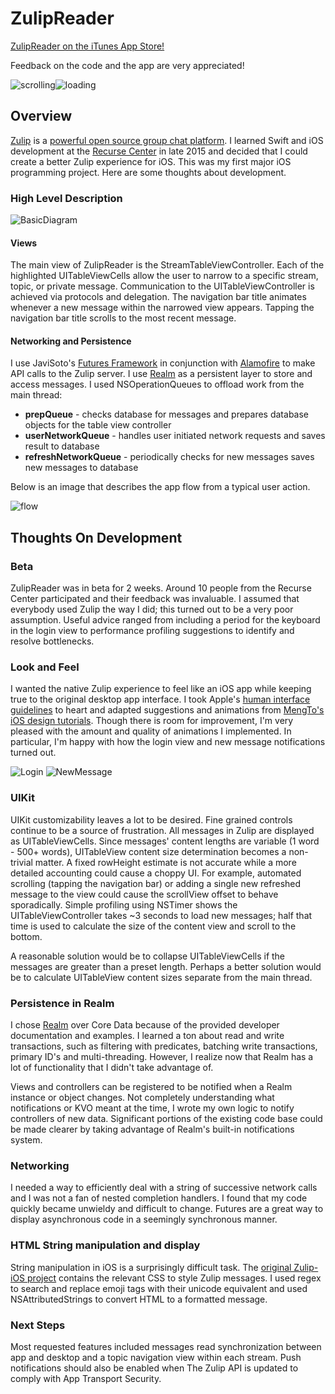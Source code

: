 # ZulipReader

[ZulipReader on the iTunes App Store!](https://itunes.apple.com/WebObjects/MZStore.woa/wa/viewSoftware?id=1106052828&mt=8)

Feedback on the code and the app are very appreciated!

![scrolling](http://i.imgur.com/cbue5KZ.gif)![loading](http://i.imgur.com/PVqI152.gif)

## Overview

[Zulip](https://github.com/zulip/zulip) is a [powerful open source group chat platform](https://www.zulip.org). I learned Swift and iOS development at the [Recurse Center](https://www.recurse.com/) in late 2015 and decided that I could create a better Zulip experience for iOS. This was my first major iOS programming project. Here are some thoughts about development.

### High Level Description

![BasicDiagram](https://raw.githubusercontent.com/frankctan/ZulipReader/master/BasicDiagram.png)

#### Views

The main view of ZulipReader is the StreamTableViewController. Each of the highlighted UITableViewCells allow the user to narrow to a specific stream, topic, or private message. Communication to the UITableViewController is achieved via protocols and delegation. The navigation bar title animates whenever a new message within the narrowed view appears. Tapping the navigation bar title scrolls to the most recent message.

#### Networking and Persistence

I use JaviSoto's [Futures Framework](https://realm.io/news/swift-summit-javier-soto-futures/) in conjunction with [Alamofire](https://github.com/Alamofire/Alamofire) to make API calls to the Zulip server. I use [Realm](https://realm.io) as a persistent layer to store and access messages. I used NSOperationQueues to offload work from the main thread:

* **prepQueue** - checks database for messages and prepares database objects for the table view controller
* **userNetworkQueue** - handles user initiated network requests and saves result to database
* **refreshNetworkQueue** - periodically checks for new messages saves new messages to database

Below is an image that describes the app flow from a typical user action.

![flow](https://raw.githubusercontent.com/frankctan/ZulipReader/master/Flow.png)

## Thoughts On Development
### Beta

ZulipReader was in beta for 2 weeks. Around 10 people from the Recurse Center participated and their feedback was invaluable. I assumed that everybody used Zulip the way I did; this turned out to be a very poor assumption. Useful advice ranged from including a period for the keyboard in the login view to performance profiling suggestions to identify and resolve bottlenecks.

### Look and Feel

I wanted the native Zulip experience to feel like an iOS app while keeping true to the original desktop app interface. I took Apple's [human interface guidelines](https://developer.apple.com/library/ios/documentation/UserExperience/Conceptual/MobileHIG/) to heart and adapted suggestions and animations from [MengTo's](https://github.com/mengto/spring) [iOS design tutorials](https://designcode.io). Though there is room for improvement, I'm very pleased with the amount and quality of animations I implemented. In particular, I'm happy with how the login view and new message notifications turned out.

![Login](http://i.imgur.com/hFn7c0y.gif) ![NewMessage](http://i.imgur.com/JYLeU1G.gif)

### UIKit

UIKit customizability leaves a lot to be desired. Fine grained controls continue to be a source of frustration. All messages in Zulip are displayed as UITableViewCells. Since messages' content lengths are variable (1 word - 500+ words), UITableView content size determination becomes a non-trivial matter. A fixed rowHeight estimate is not accurate while a more detailed accounting could cause a choppy UI. For example, automated scrolling (tapping the navigation bar) or adding a single new refreshed message to the view could cause the scrollView offset to behave sporadically. Simple profiling using NSTimer shows the UITableViewController takes ~3 seconds to load new messages; half that time is used to calculate the size of the content view and scroll to the bottom.

A reasonable solution would be to collapse UITableViewCells if the messages are greater than a preset length. Perhaps a better solution would be to calculate UITableView content sizes separate from the main thread.

### Persistence in Realm

I chose [Realm](https://realm.io/) over Core Data because of the provided developer documentation and examples. I learned a ton about read and write transactions, such as filtering with predicates, batching write transactions, primary ID's and multi-threading. However, I realize now that Realm has a lot of functionality that I didn't take advantage of.

Views and controllers can be registered to be notified when a Realm instance or object changes. Not completely understanding what notifications or KVO meant at the time, I wrote my own logic to notify controllers of new data. Significant portions of the existing code base could be made clearer by taking advantage of Realm's built-in notifications system.

### Networking

I needed a way to efficiently deal with a string of successive network calls and I was not a fan of nested completion handlers. I found that my code quickly became unwieldy and difficult to change. Futures are a great way to display asynchronous code in a seemingly synchronous manner.

### HTML String manipulation and display

String manipulation in iOS is a surprisingly difficult task. The [original Zulip-iOS project](https://github.com/zulip/zulip-ios) contains the relevant CSS to style Zulip messages. I used regex to search and replace emoji tags with their unicode equivalent and used NSAttributedStrings to convert HTML to a formatted message.

### Next Steps

Most requested features included messages read synchronization between app and desktop and a topic navigation view within each stream. Push notifications should also be enabled when The Zulip API is updated to comply with App Transport Security.